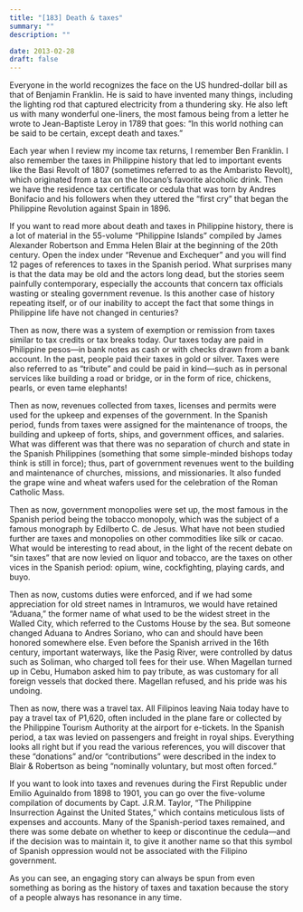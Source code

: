 ```yaml
---
title: "[183] Death & taxes"
summary: ""
description: ""

date: 2013-02-28
draft: false
---
```


Everyone in the world recognizes the face on the US hundred-dollar bill as that of Benjamin Franklin. He is said to have invented many things, including the lighting rod that captured electricity from a thundering sky. He also left us with many wonderful one-liners, the most famous being from a letter he wrote to Jean-Baptiste Leroy in 1789 that goes: “In this world nothing can be said to be certain, except death and taxes.”

Each year when I review my income tax returns, I remember Ben Franklin. I also remember the taxes in Philippine history that led to important events like the Basi Revolt of 1807 (sometimes referred to as the Ambaristo Revolt), which originated from a tax on the Ilocano’s favorite alcoholic drink. Then we have the residence tax certificate or  cedula  that was torn by Andres Bonifacio and his followers when they uttered the “first cry” that began the Philippine Revolution against Spain in 1896.

If you want to read more about death and taxes in Philippine history, there is a lot of material in the 55-volume “Philippine Islands” compiled by James Alexander Robertson and Emma Helen Blair at the beginning of the 20th century. Open the index under “Revenue and Exchequer” and you will find 12 pages of references to taxes in the Spanish period. What surprises many is that the data may be old and the actors long dead, but the stories seem painfully contemporary, especially the accounts that concern tax officials wasting or stealing government revenue. Is this another case of history repeating itself, or of our inability to accept the fact that some things in Philippine life have not changed in centuries?

Then as now, there was a system of exemption or remission from taxes similar to tax credits or tax breaks today. Our taxes today are paid in Philippine pesos—in bank notes as cash or with checks drawn from a bank account. In the past, people paid their taxes in gold or silver. Taxes were also referred to as “tribute” and could be paid in kind—such as in personal services like building a road or bridge, or in the form of rice, chickens, pearls, or even tame elephants!

Then as now, revenues collected from taxes, licenses and permits were used for the upkeep and expenses of the government. In the Spanish period, funds from taxes were assigned for the maintenance of troops, the building and upkeep of forts, ships, and government offices, and salaries. What was different was that there was no separation of church and state in the Spanish Philippines (something that some simple-minded bishops today think is still in force); thus, part of government revenues went to the building and maintenance of churches, missions, and missionaries. It also funded the grape wine and wheat wafers used for the celebration of the Roman Catholic Mass.

Then as now, government monopolies were set up, the most famous in the Spanish period being the tobacco monopoly, which was the subject of a famous monograph by Edilberto C. de Jesus. What have not been studied further are taxes and monopolies on other commodities like silk or cacao. What would be interesting to read about, in the light of the recent debate on “sin taxes” that are now levied on liquor and tobacco, are the taxes on other vices in the Spanish period: opium, wine, cockfighting, playing cards, and buyo.

Then as now, customs duties were enforced, and if we had some appreciation for old street names in Intramuros, we would have retained “Aduana,” the former name of what used to be the widest street in the Walled City, which referred to the Customs House by the sea. But someone changed Aduana to Andres Soriano, who can and should have been honored somewhere else. Even before the Spanish arrived in the 16th century, important waterways, like the Pasig River, were controlled by datus such as Soliman, who charged toll fees for their use. When Magellan turned up in Cebu, Humabon asked him to pay tribute, as was customary for all foreign vessels that docked there. Magellan refused, and his pride was his undoing.

Then as now, there was a travel tax. All Filipinos leaving Naia today have to pay a travel tax of P1,620, often included in the plane fare or collected by the Philippine Tourism Authority at the airport for e-tickets. In the Spanish period, a tax was levied on passengers and freight in royal ships. Everything looks all right but if you read the various references, you will discover that these “donations” and/or “contributions” were described in the index to Blair & Robertson as being “nominally voluntary, but most often forced.”

If you want to look into taxes and revenues during the First Republic under Emilio Aguinaldo from 1898 to 1901, you can go over the five-volume compilation of documents by Capt. J.R.M. Taylor, “The Philippine Insurrection Against the United States,” which contains meticulous lists of expenses and accounts. Many of the Spanish-period taxes remained, and there was some debate on whether to keep or discontinue the cedula—and if the decision was to maintain it, to give it another name so that this symbol of Spanish oppression would not be associated with the Filipino government.

As you can see, an engaging story can always be spun from even something as boring as the history of taxes and taxation because the story of a people always has resonance in any time.

